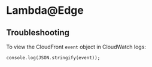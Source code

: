 # Lambda@Edge
## Troubleshooting

To view the CloudFront `event` object in CloudWatch logs:

    console.log(JSON.stringify(event));
